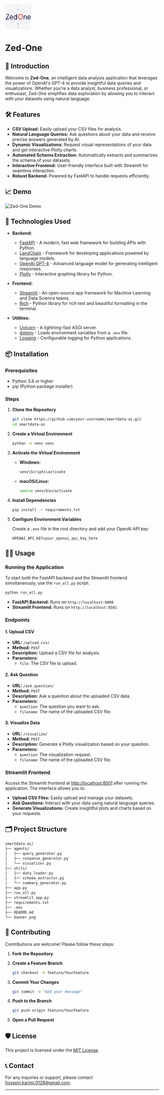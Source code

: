 ![Zed-One Banner](./logo.png)

# Zed-One

## 🚀 Introduction

Welcome to **Zed-One**, an intelligent data analysis application that leverages the power of OpenAI's GPT-4 to provide insightful data queries and visualizations. Whether you're a data analyst, business professional, or enthusiast, Zed-One simplifies data exploration by allowing you to interact with your datasets using natural language.

## 🛠 Features

- **CSV Upload:** Easily upload your CSV files for analysis.
- **Natural Language Queries:** Ask questions about your data and receive precise answers generated by AI.
- **Dynamic Visualizations:** Request visual representations of your data and get interactive Plotly charts.
- **Automated Schema Extraction:** Automatically extracts and summarizes the schema of your datasets.
- **Interactive Frontend:** User-friendly interface built with Streamlit for seamless interaction.
- **Robust Backend:** Powered by FastAPI to handle requests efficiently.

## 📈 Demo

![Zed-One Demo](https://will-be-here-soon.gif)

## 🧰 Technologies Used

- **Backend:**
  - [FastAPI](https://fastapi.tiangolo.com/) - A modern, fast web framework for building APIs with Python.
  - [LangChain](https://langchain.com/) - Framework for developing applications powered by language models.
  - [OpenAI GPT-4](https://openai.com/product/gpt-4) - Advanced language model for generating intelligent responses.
  - [Plotly](https://plotly.com/python/) - Interactive graphing library for Python.

- **Frontend:**
  - [Streamlit](https://streamlit.io/) - An open-source app framework for Machine Learning and Data Science teams.
  - [Rich](https://rich.readthedocs.io/en/stable/) - Python library for rich text and beautiful formatting in the terminal.

- **Utilities:**
  - [Uvicorn](https://www.uvicorn.org/) - A lightning-fast ASGI server.
  - [dotenv](https://github.com/theskumar/python-dotenv) - Loads environment variables from a `.env` file.
  - [Logging](https://docs.python.org/3/library/logging.html) - Configurable logging for Python applications.

## 📦 Installation

### Prerequisites

- Python 3.8 or higher
- pip (Python package installer)

### Steps

1. **Clone the Repository**

   ```bash
   git clone https://github.com/your-username/smartdata-ai.git
   cd smartdata-ai
   ```

2. **Create a Virtual Environment**

   ```bash
   python -m venv venv
   ```

3. **Activate the Virtual Environment**

   - **Windows:**
     ```bash
     venv\Scripts\activate
     ```
   - **macOS/Linux:**
     ```bash
     source venv/bin/activate
     ```

4. **Install Dependencies**

   ```bash
   pip install -r requirements.txt
   ```

5. **Configure Environment Variables**

   Create a `.env` file in the root directory and add your OpenAI API key:

   ```env
   OPENAI_API_KEY=your_openai_api_key_here
   ```

## 🏃‍♂️ Usage

### Running the Application

To start both the FastAPI backend and the Streamlit frontend simultaneously, use the `run_all.py` script:

```bash
python run_all.py
```

- **FastAPI Backend:** Runs on `http://localhost:8000`
- **Streamlit Frontend:** Runs on `http://localhost:8501`

### Endpoints

#### 1. **Upload CSV**

- **URL:** `/upload_csv/`
- **Method:** `POST`
- **Description:** Upload a CSV file for analysis.
- **Parameters:**
  - `file`: The CSV file to upload.

#### 2. **Ask Question**

- **URL:** `/ask_question/`
- **Method:** `POST`
- **Description:** Ask a question about the uploaded CSV data.
- **Parameters:**
  - `question`: The question you want to ask.
  - `filename`: The name of the uploaded CSV file.

#### 3. **Visualize Data**

- **URL:** `/visualize/`
- **Method:** `POST`
- **Description:** Generate a Plotly visualization based on your question.
- **Parameters:**
  - `question`: The visualization request.
  - `filename`: The name of the uploaded CSV file.

### Streamlit Frontend

Access the Streamlit frontend at [http://localhost:8501](http://localhost:8501) after running the application. The interface allows you to:

- **Upload CSV Files:** Easily upload and manage your datasets.
- **Ask Questions:** Interact with your data using natural language queries.
- **Generate Visualizations:** Create insightful plots and charts based on your requests.

## 🗂 Project Structure

```
smartdata-ai/
├── agents/
│   ├── query_generator.py
│   ├── response_generator.py
│   └── visualizer.py
├── utils/
│   ├── data_loader.py
│   ├── schema_extractor.py
│   └── summary_generator.py
├── app.py
├── run_all.py
├── streamlit_app.py
├── requirements.txt
├── .env
├── README.md
└── banner.png
```

## 📝 Contributing

Contributions are welcome! Please follow these steps:

1. **Fork the Repository**
2. **Create a Feature Branch**

   ```bash
   git checkout -b feature/YourFeature
   ```

3. **Commit Your Changes**

   ```bash
   git commit -m "Add your message"
   ```

4. **Push to the Branch**

   ```bash
   git push origin feature/YourFeature
   ```

5. **Open a Pull Request**

## 🛡 License

This project is licensed under the [MIT License](LICENSE).

## 📞 Contact

For any inquiries or support, please contact [hossein.karimi.0128@gmail.com](mailto:hossein.karimi.0128@gmail.com).

---
```